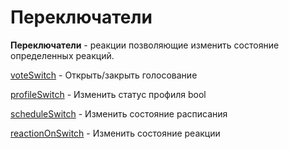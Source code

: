 # Переключатели

**Переключатели** - реакции позволяющие изменить состояние определенных реакций.


[voteSwitch](/docs-test/admin/switch/voteopen) - Открыть/закрыть голосование
 
[profileSwitch](/docs-test/admin/switch/profileswitch) - Изменить статус профиля bool
 
[scheduleSwitch](/docs-test/admin/switch/scheduleswitch) - Изменить состояние расписания
 
[reactionOnSwitch](/docs-test/admin/switch/reactionswitch) - Изменить состояние реакции


  
